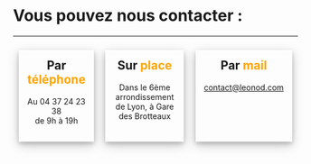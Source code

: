 # Vous pouvez nous contacter :
***

<div class="row" style="text-align: center; display: flex">

<div class="col-md-4" style="box-shadow: 0 4px 8px 0 rgba(0, 0, 0, 0.2), 0 6px 20px 0 rgba(0, 0, 0, 0.19); padding: 3%; margin: 2%">
<h2 style="margin-top: 0">Par <span style="color: orange">téléphone</span></h2>
<p>Au 04 37 24 23 38<br>de 9h à 19h</p>
</div>

<div class="col-md-4" style="box-shadow: 0 4px 8px 0 rgba(0, 0, 0, 0.2), 0 6px 20px 0 rgba(0, 0, 0, 0.19); padding: 3%; margin: 2%;">
<h2 style="margin-top: 0">Sur <span style="color: orange">place</span></h2>
<p>Dans le 6ème arrondissement de Lyon, à Gare des Brotteaux</p>
</div>

<div class="col-md-4" style="box-shadow: 0 4px 8px 0 rgba(0, 0, 0, 0.2), 0 6px 20px 0 rgba(0, 0, 0, 0.19); padding: 3%; margin: 2%">
<h2 style="margin-top: 0">Par <span style="color: orange">mail</span></h2>
<p><a href="https://example.com">contact@leonod.com</a></p>
</div>

</div>